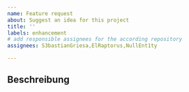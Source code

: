 ```yaml
---
name: Feature request
about: Suggest an idea for this project
title: ''
labels: enhancement
# add responsible assignees for the according repository
assignees: S3bastianGriesa,ElRaptorus,NullEnt1ty

---
```


## Beschreibung

